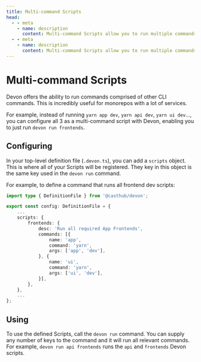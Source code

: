 ```yaml
---
title: Multi-command Scripts
head:
  - - meta
    - name: description
      content: Multi-command Scripts allow you to run multiple commands at a time
  - - meta
    - name: description
      content: Multi-command Scripts allow you to run multiple commands at a time
---
```


# Multi-command Scripts

Devon offers the ability to run commands comprised of other CLI commands. This is incredibly useful for monorepos with a lot of services.

For example, instead of running `yarn app dev`, `yarn api dev`, `yarn ui dev`..., you can configure all 3 as a multi-command script with Devon, enabling you to just run `devon run frontends`.

## Configuring

In your top-level definition file (`.devon.ts`), you can add a `scripts` object. This is where all of your Scripts will be registered. They key in this object is the same key used in the `devon run` command.

For example, to define a command that runs all frontend dev scripts:

```typescript
import type { DefinitionFile } from '@casthub/devon';

export const config: DefinitionFile = {
    ...
    scripts: {
        frontends: {
            desc: 'Run all required App Frontends',
            commands: [{
                name: 'app',
                command: 'yarn',
                args: ['app', 'dev'],
            }, {
                name: 'ui',
                command: 'yarn',
                args: ['ui', 'dev'],
            }],
        },
    },
    ...
};
```

## Using

To use the defined Scripts, call the `devon run` command. You can supply any number of keys to the command and it will run all relevant commands. For example, `devon run api frontends` runs the `api` and `frontends` Devon scripts.
